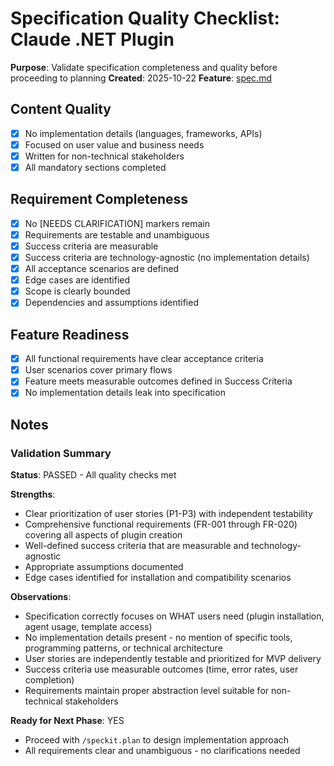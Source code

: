 # Specification Quality Checklist: Claude .NET Plugin

**Purpose**: Validate specification completeness and quality before proceeding to planning
**Created**: 2025-10-22
**Feature**: [spec.md](../spec.md)

## Content Quality

- [x] No implementation details (languages, frameworks, APIs)
- [x] Focused on user value and business needs
- [x] Written for non-technical stakeholders
- [x] All mandatory sections completed

## Requirement Completeness

- [x] No [NEEDS CLARIFICATION] markers remain
- [x] Requirements are testable and unambiguous
- [x] Success criteria are measurable
- [x] Success criteria are technology-agnostic (no implementation details)
- [x] All acceptance scenarios are defined
- [x] Edge cases are identified
- [x] Scope is clearly bounded
- [x] Dependencies and assumptions identified

## Feature Readiness

- [x] All functional requirements have clear acceptance criteria
- [x] User scenarios cover primary flows
- [x] Feature meets measurable outcomes defined in Success Criteria
- [x] No implementation details leak into specification

## Notes

### Validation Summary

**Status**: PASSED - All quality checks met

**Strengths**:
- Clear prioritization of user stories (P1-P3) with independent testability
- Comprehensive functional requirements (FR-001 through FR-020) covering all aspects of plugin creation
- Well-defined success criteria that are measurable and technology-agnostic
- Appropriate assumptions documented
- Edge cases identified for installation and compatibility scenarios

**Observations**:
- Specification correctly focuses on WHAT users need (plugin installation, agent usage, template access)
- No implementation details present - no mention of specific tools, programming patterns, or technical architecture
- User stories are independently testable and prioritized for MVP delivery
- Success criteria use measurable outcomes (time, error rates, user completion)
- Requirements maintain proper abstraction level suitable for non-technical stakeholders

**Ready for Next Phase**: YES
- Proceed with `/speckit.plan` to design implementation approach
- All requirements clear and unambiguous - no clarifications needed
